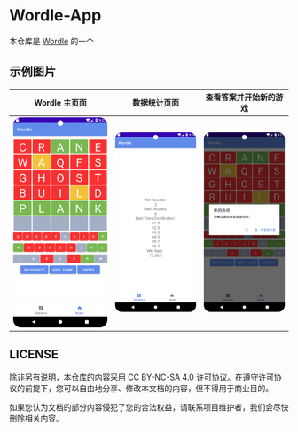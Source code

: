 # Wordle-App

本仓库是 [Wordle](https://wordly.org/) 的一个







## 示例图片

|             Wordle 主页面             |               数据统计页面               |      查看答案并开始新的游戏      |
| :-----------------------------------: | :--------------------------------------: | :------------------------------: |
| ![Wordle 主页面](./assets/wordle.png) | ![数据统计页面](./assets/statistics.png) | ![新的游戏](./assets/regame.png) |

## LICENSE

除非另有说明，本仓库的内容采用 [CC BY-NC-SA 4.0](https://creativecommons.org/licenses/by-nc-sa/4.0/) 许可协议。在遵守许可协议的前提下，您可以自由地分享、修改本文档的内容，但不得用于商业目的。

如果您认为文档的部分内容侵犯了您的合法权益，请联系项目维护者，我们会尽快删除相关内容。
